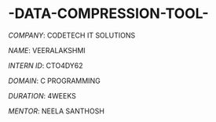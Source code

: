 # -DATA-COMPRESSION-TOOL-
*COMPANY*: CODETECH IT SOLUTIONS

*NAME*: VEERALAKSHMI

*INTERN ID*: CTO4DY62

*DOMAIN*: C PROGRAMMING

*DURATION*: 4WEEKS

*MENTOR*: NEELA SANTHOSH
